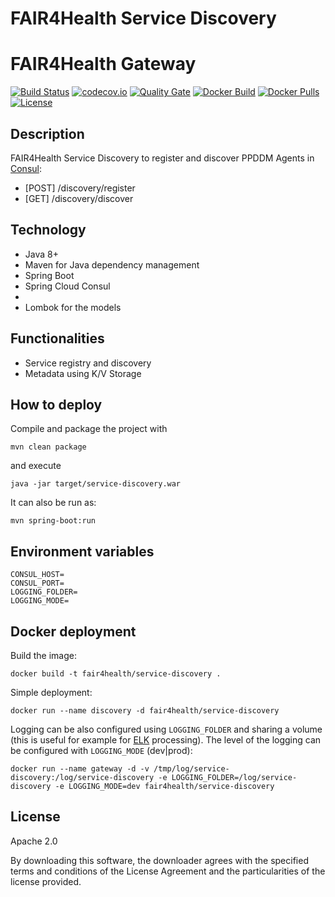 # FAIR4Health Service Discovery

# FAIR4Health Gateway

[![Build Status](https://travis-ci.org/fair4health/service-discovery.svg?branch=master)](https://travis-ci.org/fair4health/service-discovery) 
[![codecov.io](https://codecov.io/gh/fair4health/service-discovery/branch/master/graphs/badge.svg)](http://codecov.io/gh/fair4health/service-discovery)
[![Quality Gate](https://sonarcloud.io/api/project_badges/measure?project=eu.fair4health:service-discovery&metric=alert_status)](https://sonarcloud.io/dashboard/index/eu.fair4health:service-discovery)
[![Docker Build](https://img.shields.io/docker/cloud/build/fair4health/service-discovery)](https://cloud.docker.com/u/fair4health/repository/docker/fair4health/service-discovery)
[![Docker Pulls](https://img.shields.io/docker/pulls/fair4health/service-discovery)](https://cloud.docker.com/u/fair4health/repository/docker/fair4health/service-discovery)
[![License](https://img.shields.io/badge/License-Apache%202.0-green.svg)](https://opensource.org/licenses/Apache-2.0)

## Description

FAIR4Health Service Discovery to register and discover PPDDM Agents in [Consul](https://www.consul.io/):

- [POST] /discovery/register
- [GET]  /discovery/discover

## Technology

- Java 8+
- Maven for Java dependency management
- Spring Boot 
- Spring Cloud Consul
- 
- Lombok for the models

## Functionalities

- Service registry and discovery
- Metadata using K/V Storage

## How to deploy

Compile and package the project with

```
mvn clean package
```

and execute

```
java -jar target/service-discovery.war
```

It can also be run as:

```
mvn spring-boot:run
```

## Environment variables

    CONSUL_HOST=
    CONSUL_PORT=
    LOGGING_FOLDER=
    LOGGING_MODE=

## Docker deployment

Build the image:

```
docker build -t fair4health/service-discovery .
```

Simple deployment:

```
docker run --name discovery -d fair4health/service-discovery
```

Logging can be also configured using `LOGGING_FOLDER` and sharing a volume (this is useful for example for [ELK](https://www.elastic.co/elk-stack) processing). The level of the logging can be configured with `LOGGING_MODE` (dev|prod):

```
docker run --name gateway -d -v /tmp/log/service-discovery:/log/service-discovery -e LOGGING_FOLDER=/log/service-discovery -e LOGGING_MODE=dev fair4health/service-discovery
```

## License

Apache 2.0

By downloading this software, the downloader agrees with the specified terms and conditions of the License Agreement and the particularities of the license provided.
